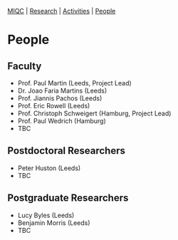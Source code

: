 [MIQC](https://benjimorris.github.io/miqc)  |  [Research](https://benjimorris.github.io/miqc/research.html)  |  [Activities](https://benjimorris.github.io/miqc/activities.html)  |  [People](https://benjimorris.github.io/miqc/people.html) 

# People

## Faculty
- Prof. Paul Martin (Leeds, Project Lead)
- Dr. Joao Faria Martins (Leeds)
- Prof. Jiannis Pachos (Leeds)
- Prof. Eric Rowell (Leeds)
- Prof. Christoph Schweigert (Hamburg, Project Lead)
- Prof. Paul Wedrich (Hamburg)
- TBC

## Postdoctoral Researchers
- Peter Huston (Leeds)
- TBC

## Postgraduate Researchers
- Lucy Byles (Leeds)
- Benjamin Morris (Leeds)
- TBC

